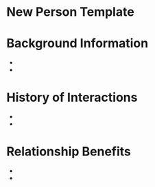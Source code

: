 # New Person Template

# Background Information

- 
- 

# History of Interactions

- 
- 

# Relationship Benefits

- 
-